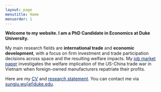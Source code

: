 ```yaml
---
layout: page
menutitle: Home
menuorder: 1
---
```


**Welcome to my website. I am a PhD Candidate in Economics at Duke University.**

My main research fields are **international trade** and **economic development**, with a focus on firm investment and trade participation decisions across space and the resulting welfare impacts. My <a href="https://sungjuwu.github.io/documents/JMP_sungjuwu.pdf" target="_blank"><span style="color:#012169"><u>job market paper</u></span></a> investigates the welfare implication of the US-China trade war in Vietnam when foreign-owned manufacturers repatriate their profits.

Here are my <a href="https://sungjuwu.github.io/documents/CV_sungjuwu.pdf" target="_blank"><span style="color:#012169"><u>CV</u></span></a> and <a href="https://sungjuwu.github.io/documents/research_statement_sungjuwu.pdf" target="_blank"><span style="color:#012169"><u>research statement</u></span></a>. You can contact me via <a href = "mailto: sungju.wu@duke.edu"><span style="color:#012169"><u>sungju.wu[at]duke.edu</u></span></a>.
